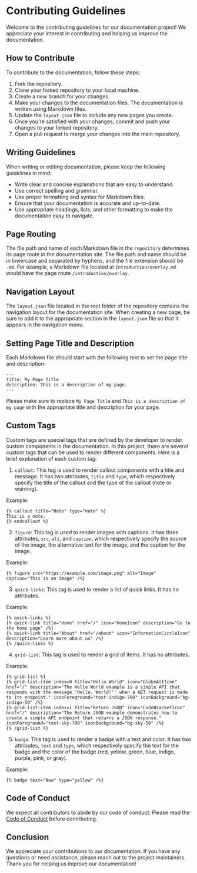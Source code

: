 # Contributing Guidelines

Welcome to the contributing guidelines for our documentation project! We appreciate your interest in contributing and helping us improve the documentation.

## How to Contribute

To contribute to the documentation, follow these steps:

1. Fork the repository.
2. Clone your forked repository to your local machine.
3. Create a new branch for your changes.
4. Make your changes to the documentation files. The documentation is written using Markdown files.
5. Update the `layout.json` file to include any new pages you create.
6. Once you're satisfied with your changes, commit and push your changes to your forked repository.
7. Open a pull request to merge your changes into the main repository. 

## Writing Guidelines

When writing or editing documentation, please keep the following guidelines in mind:

- Write clear and concise explanations that are easy to understand.
- Use correct spelling and grammar.
- Use proper formatting and syntax for Markdown files.
- Ensure that your documentation is accurate and up-to-date.
- Use appropriate headings, lists, and other formatting to make the documentation easy to navigate.

## Page Routing

The file path and name of each Markdown file in the `repository` determines its page route in the documentation site. The file path and name should be in lowercase and separated by hyphens, and the file extension should be `.md`. For example, a Markdown file located at `Introduction/overlay.md` would have the page route `/introduction/overlay`.

## Navigation Layout

The `layout.json` file located in the root folder of the repository contains the navigation layout for the documentation site. When creating a new page, be sure to add it to the appropriate section in the `layout.json` file so that it appears in the navigation menu.

## Setting Page Title and Description

Each Markdown file should start with the following text to set the page title and description:

```
---
title: My Page Title
description: This is a description of my page.
---
```

Please make sure to replace `My Page Title` and `This is a description of my page` with the appropriate title and description for your page.

## Custom Tags

Custom tags are special tags that are defined by the developer to render custom components in the documentation. In this project, there are several custom tags that can be used to render different components. Here is a brief explanation of each custom tag:

1. `callout`: This tag is used to render callout components with a title and message. It has two attributes, `title` and `type`, which respectively specify the title of the callout and the type of the callout (note or warning).

Example:
```
{% callout title="Note" type="note" %}
This is a note.
{% endcallout %}
```

2. `figure`: This tag is used to render images with captions. It has three attributes, `src`, `alt`, and `caption`, which respectively specify the source of the image, the alternative text for the image, and the caption for the image.

Example:
```
{% figure src="https://example.com/image.png" alt="Image" caption="This is an image" /%}
```

3. `quick-links`: This tag is used to render a list of quick links. It has no attributes.

Example:
```
{% quick-links %}
{% quick-link title="Home" href="/" icon="HomeIcon" description="Go to the home page" /%}
{% quick-link title="About" href="/about" icon="InformationCircleIcon" description="Learn more about us" /%}
{% /quick-links %}
```

4. `grid-list`: This tag is used to render a grid of items. It has no attributes.

Example:
```
{% grid-list %}
{% grid-list-item index=0 title="Hello World" icon="GlobeAltIcon" href="/" description="The Hello World example is a simple API that responds with the message 'Hello, World!'' when a GET request is made to its endpoint." iconForeground="text-indigo-700" iconBackground="bg-indigo-50" /%}
{% grid-list-item index=1 title="Return JSON" icon="CodeBracketIcon" href="/" description="The Return JSON example demonstrates how to create a simple API endpoint that returns a JSON response." iconForeground="text-sky-700" iconBackground="bg-sky-50" /%}
{% /grid-list %}
```

5. `badge`: This tag is used to render a badge with a text and color. It has two attributes, `text` and `type`, which respectively specify the text for the badge and the color of the badge (red, yellow, green, blue, indigo, purple, pink, or gray).

Example:
```
{% badge text="New" type="yellow" /%}
```

## Code of Conduct

We expect all contributors to abide by our code of conduct. Please read the [Code of Conduct](https://github.com/schmachtl-coding/docs/blob/production/CODE_OF_CONDUCT.md) before contributing.

## Conclusion

We appreciate your contributions to our documentation. If you have any questions or need assistance, please reach out to the project maintainers. Thank you for helping us improve our documentation!